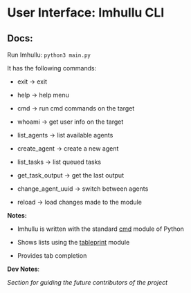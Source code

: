 # User Interface: Imhullu CLI

## Docs:

Run Imhullu: `python3 main.py`



It has the following commands:

- exit                                           -> exit

- help                                          -> help menu

- cmd                                          -> run cmd commands on the target

- whoami                                    -> get user info on the target

- list_agents                                -> list available agents

- create_agent                            -> create a new agent

- list_tasks                                   -> list queued tasks

- get_task_output                       -> get the last output

- change_agent_uuid                 -> switch between agents

- reload                                        -> load changes made to the module



**Notes:**

- Imhullu is written with the standard [cmd](https://docs.python.org/3/library/cmd.html) module of Python

- Shows lists using the [tableprint](https://tableprint.readthedocs.io/) module

- Provides tab completion



**Dev Notes**:

_Section for guiding the future contributors of the project_
